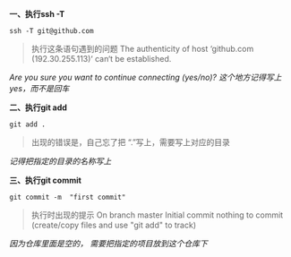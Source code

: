 **一、执行ssh -T**
```
ssh -T git@github.com
```
>执行这条语句遇到的问题
>The authenticity of host ‘github.com (192.30.255.113)‘ can‘t be established.

*Are you sure you want to continue connecting (yes/no)? 这个地方记得写上yes，而不是回车*

**二、执行git add**
```
git add .
```
>出现的错误是，自己忘了把 “.”写上，需要写上对应的目录

*记得把指定的目录的名称写上*


**三、执行git commit**
```
git commit -m  "first commit"
```
>执行时出现的提示
On branch master
Initial commit
nothing to commit (create/copy files and use "git add" to track)

*因为仓库里面是空的， 需要把指定的项目放到这个仓库下*